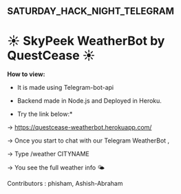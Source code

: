 ## SATURDAY_HACK_NIGHT_TELEGRAM
# ☀ SkyPeek WeatherBot by QuestCease ☀
**How to view:**

* It is made using Telegram-bot-api
* Backend made in Node.js and Deployed in Heroku.

* Try the link below:*

-> https://questcease-weatherbot.herokuapp.com/

-> Once you start to chat with our Telegram WeatherBot ,

-> Type /weather CITYNAME

-> You see the full weather info 🌤 

Contributors : phisham, Ashish-Abraham
